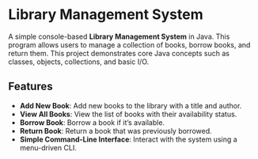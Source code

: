 # Library Management System

A simple console-based **Library Management System** in Java. This program allows users to manage a collection of books, borrow books, and return them. This project demonstrates core Java concepts such as classes, objects, collections, and basic I/O.

## Features

- **Add New Book**: Add new books to the library with a title and author.
- **View All Books**: View the list of books with their availability status.
- **Borrow Book**: Borrow a book if it’s available.
- **Return Book**: Return a book that was previously borrowed.
- **Simple Command-Line Interface**: Interact with the system using a menu-driven CLI.
